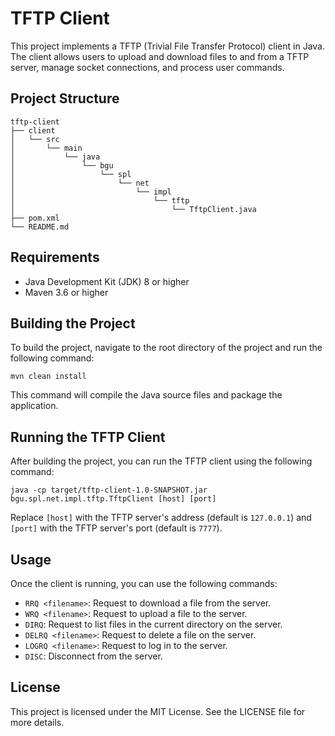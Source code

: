 # TFTP Client

This project implements a TFTP (Trivial File Transfer Protocol) client in Java. The client allows users to upload and download files to and from a TFTP server, manage socket connections, and process user commands.

## Project Structure

```
tftp-client
├── client
│   └── src
│       └── main
│           └── java
│               └── bgu
│                   └── spl
│                       └── net
│                           └── impl
│                               └── tftp
│                                   └── TftpClient.java
├── pom.xml
└── README.md
```

## Requirements

- Java Development Kit (JDK) 8 or higher
- Maven 3.6 or higher

## Building the Project

To build the project, navigate to the root directory of the project and run the following command:

```
mvn clean install
```

This command will compile the Java source files and package the application.

## Running the TFTP Client

After building the project, you can run the TFTP client using the following command:

```
java -cp target/tftp-client-1.0-SNAPSHOT.jar bgu.spl.net.impl.tftp.TftpClient [host] [port]
```

Replace `[host]` with the TFTP server's address (default is `127.0.0.1`) and `[port]` with the TFTP server's port (default is `7777`).

## Usage

Once the client is running, you can use the following commands:

- `RRQ <filename>`: Request to download a file from the server.
- `WRQ <filename>`: Request to upload a file to the server.
- `DIRQ`: Request to list files in the current directory on the server.
- `DELRQ <filename>`: Request to delete a file on the server.
- `LOGRQ <filename>`: Request to log in to the server.
- `DISC`: Disconnect from the server.

## License

This project is licensed under the MIT License. See the LICENSE file for more details.